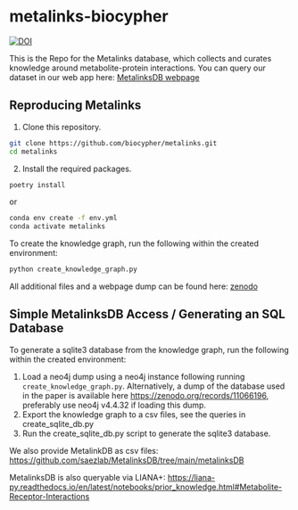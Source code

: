 # metalinks-biocypher 
[![DOI](https://zenodo.org/badge/DOI/10.5281/zenodo.10200150.svg)](https://doi.org/10.5281/zenodo.10200150)

This is the Repo for the Metalinks database, which collects and curates
knowledge around metabolite-protein interactions. You can query our dataset in
our web app here: [MetalinksDB webpage](https://metalinks.omnipathdb.org/)

## Reproducing Metalinks

1. Clone this repository.

```bash
git clone https://github.com/biocypher/metalinks.git
cd metalinks
```

2. Install the required packages.

```bash
poetry install
```

or

```bash 
conda env create -f env.yml
conda activate metalinks
```

To create the knowledge graph, run the following within the created environment:
```bash 
python create_knowledge_graph.py
```

<!-- TODO rest -->

All additional files and a webpage dump can be found here:
[zenodo](https://zenodo.org/records/10200150)

## Simple MetalinksDB Access / Generating an SQL Database

To generate a sqlite3 database from the knowledge graph, run the following within the created environment:

1. Load a neo4j dump using a neo4j instance following running `create_knowledge_graph.py`.
Alternatively, a dump of the database used in the paper is available here https://zenodo.org/records/11066196, preferably use neo4j v4.4.32 if loading this dump.
2. Export the knowledge graph to a csv files, see the queries in create_sqlite_db.py
3. Run the create_sqlite_db.py script to generate the sqlite3 database.

We also provide MetalinkDB as csv files: https://github.com/saezlab/MetalinksDB/tree/main/metalinksDB

MetalinksDB is also queryable via LIANA+: https://liana-py.readthedocs.io/en/latest/notebooks/prior_knowledge.html#Metabolite-Receptor-Interactions